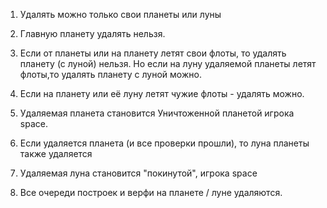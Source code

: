 1. Удалять можно только свои планеты или луны

2. Главную планету удалять нельзя.

3. Если от планеты или на планету летят свои флоты, то удалять планету (с луной) нельзя. Но если на луну удаляемой планеты летят флоты,то удалять планету с луной можно.

4. Если на планету или её луну летят чужие флоты - удалять можно.

5. Удаляемая планета становится Уничтоженной планетой игрока space.

6. Если удаляется планета (и все проверки прошли), то луна планеты также удаляется

7. Удаляемая луна становится "покинутой", игрока space

8. Все очереди построек и верфи на планете / луне удаляются.